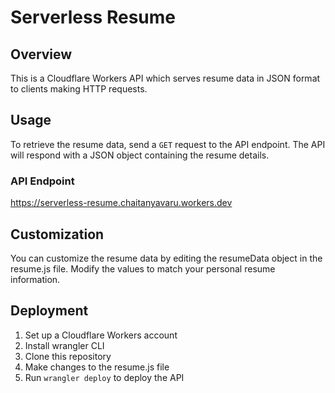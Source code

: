 # Serverless Resume

## Overview

This is a Cloudflare Workers API which serves resume data in JSON format to clients making HTTP requests.

## Usage

To retrieve the resume data, send a `GET` request to the API endpoint. The API will respond with a JSON object containing the resume details.

### API Endpoint

https://serverless-resume.chaitanyavaru.workers.dev

## Customization

You can customize the resume data by editing the resumeData object in the resume.js file. Modify the values to match your personal resume information.

## Deployment

1. Set up a Cloudflare Workers account
2. Install wrangler CLI
3. Clone this repository
4. Make changes to the resume.js file
5. Run `wrangler deploy` to deploy the API
